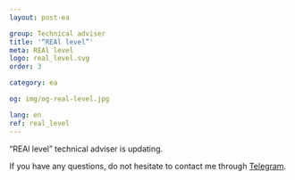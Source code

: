 ```yaml
---
layout: post-ea

group: Technical adviser
title: '“REAl level”'
meta: REAl level
logo: real_level.svg
order: 3

category: ea

og: img/og-real-level.jpg

lang: en
ref: real_level
---
```


“REAl level” technical adviser is updating.

If you have any questions, do not hesitate to contact me through <a href="https://t.me/chutkoy" target="_blank">Telegram</a>.
